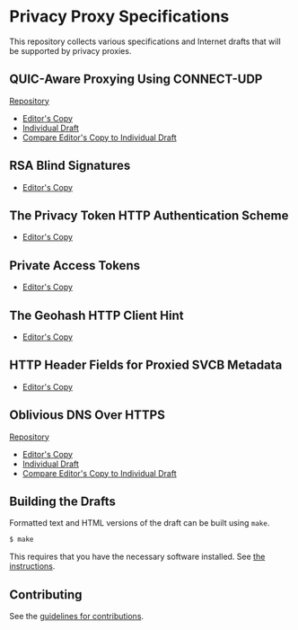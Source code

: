 # Privacy Proxy Specifications

This repository collects various specifications and Internet drafts that will be supported by privacy proxies.

## QUIC-Aware Proxying Using CONNECT-UDP

[Repository](https://github.com/tfpauly/quic-proxy/)

* [Editor's Copy](https://tfpauly.github.io/quic-proxy/#go.draft-pauly-masque-quic-proxy.html)
* [Individual Draft](https://tools.ietf.org/html/draft-pauly-masque-quic-proxy)
* [Compare Editor's Copy to Individual Draft](https://tfpauly.github.io/quic-proxy/#go.draft-pauly-masque-quic-proxy.diff)

## RSA Blind Signatures

* [Editor's Copy](https://chris-wood.github.io/draft-wood-cfrg-blind-signatures/draft-wood-cfrg-rsa-blind-signatures.html)

## The Privacy Token HTTP Authentication Scheme

* [Editor's Copy](https://tfpauly.github.io/privacy-proxy/#go.draft-privacy-token.html)

## Private Access Tokens

* [Editor's Copy](https://tfpauly.github.io/privacy-proxy/#go.draft-private-access-tokens.html)

## The Geohash HTTP Client Hint

* [Editor's Copy](https://tfpauly.github.io/privacy-proxy/#go.draft-geohash-hint.html)

## HTTP Header Fields for Proxied SVCB Metadata

* [Editor's Copy](https://tfpauly.github.io/privacy-proxy/#go.draft-proxied-svcb-headers.html)

## Oblivious DNS Over HTTPS

[Repository](https://github.com/tfpauly/draft-pauly-adaptive-dns-privacy)

* [Editor's Copy](https://tfpauly.github.io/draft-pauly-adaptive-dns-privacy/#go.draft-pauly-dprive-oblivious-doh.html)
* [Individual Draft](https://tools.ietf.org/html/draft-pauly-dprive-oblivious-doh)
* [Compare Editor's Copy to Individual Draft](https://tfpauly.github.io/draft-pauly-adaptive-dns-privacy/#go.draft-pauly-dprive-oblivious-doh.diff)

## Building the Drafts

Formatted text and HTML versions of the draft can be built using `make`.

```sh
$ make
```

This requires that you have the necessary software installed.  See
[the instructions](https://github.com/martinthomson/i-d-template/blob/master/doc/SETUP.md).


## Contributing

See the
[guidelines for contributions](https://github.com/tfpauly/privacy-proxy/blob/main/CONTRIBUTING.md).
